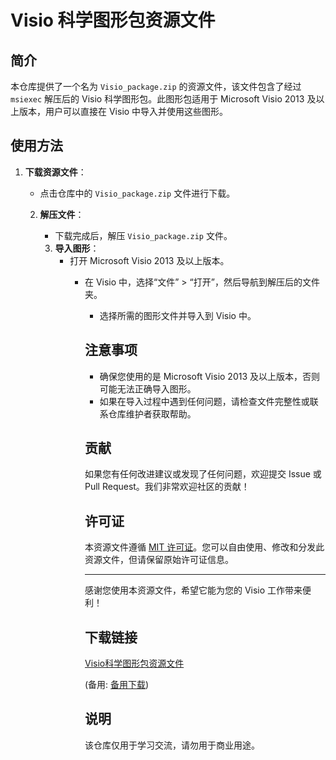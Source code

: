 # Visio 科学图形包资源文件

## 简介

本仓库提供了一个名为 `Visio_package.zip` 的资源文件，该文件包含了经过 `msiexec` 解压后的 Visio 科学图形包。此图形包适用于 Microsoft Visio 2013 及以上版本，用户可以直接在 Visio 中导入并使用这些图形。

## 使用方法

1. **下载资源文件**：
   - 点击仓库中的 `Visio_package.zip` 文件进行下载。

   2. **解压文件**：
      - 下载完成后，解压 `Visio_package.zip` 文件。

      3. **导入图形**：
         - 打开 Microsoft Visio 2013 及以上版本。
            - 在 Visio 中，选择“文件” > “打开”，然后导航到解压后的文件夹。
               - 选择所需的图形文件并导入到 Visio 中。

               ## 注意事项

               - 确保您使用的是 Microsoft Visio 2013 及以上版本，否则可能无法正确导入图形。
               - 如果在导入过程中遇到任何问题，请检查文件完整性或联系仓库维护者获取帮助。

               ## 贡献

               如果您有任何改进建议或发现了任何问题，欢迎提交 Issue 或 Pull Request。我们非常欢迎社区的贡献！

               ## 许可证

               本资源文件遵循 [MIT 许可证](LICENSE)。您可以自由使用、修改和分发此资源文件，但请保留原始许可证信息。

               ---

               感谢您使用本资源文件，希望它能为您的 Visio 工作带来便利！

               ## 下载链接
               [Visio科学图形包资源文件](https://pan.quark.cn/s/3ea7b631948c) 

               (备用: [备用下载](https://pan.baidu.com/s/14O2srs8Inv0PuoWn8lv7SQ?pwd=1234))

               ## 说明

               该仓库仅用于学习交流，请勿用于商业用途。
